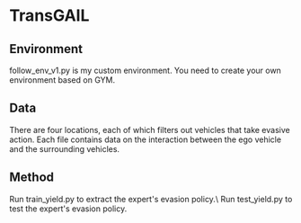 # TransGAIL
## Environment
follow_env_v1.py is my custom environment. You need to create your own environment based on GYM.
## Data
There are four locations, each of which filters out vehicles that take evasive action. Each file contains data on the interaction between the ego vehicle and the surrounding vehicles.
## Method
Run train_yield.py to extract the expert's evasion policy.\\
Run test_yield.py to test the expert's evasion policy.
